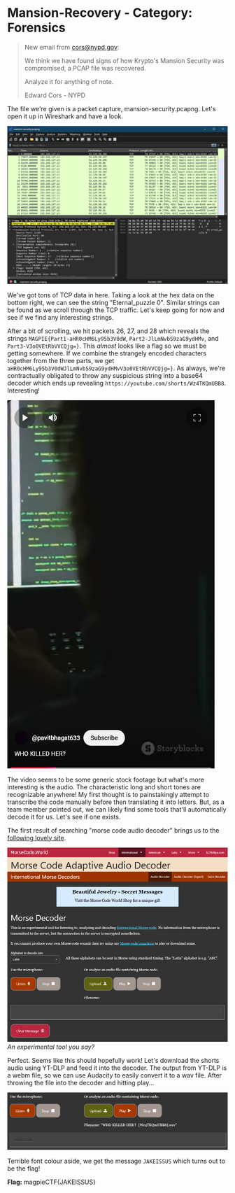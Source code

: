 # Mansion-Recovery - Category: Forensics

> New email from cors@nypd.gov:
>
>We think we have found signs of how Krypto's Mansion Security was compromised, a PCAP file was recovered.
>
>Analyze it for anything of note.
>
>Edward Cors - NYPD

The file we're given is a packet capture, mansion-security.pcapng. Let's open it up in Wireshark and have a look.

![Wireshark, showing the packet capture](img/Wireshark-Initial.png)

We've got tons of TCP data in here. Taking a look at the hex data on the bottom right, we can see the string "Eternal_puzzle 0". Similar strings can be found as we scroll through the TCP traffic. Let's keep going for now and see if we find any interesting strings.

After a bit of scrolling, we hit packets 26, 27, and 28 which reveals the strings ```MAGPIE{Part1-aHR0cHM6Ly95b3V0dW```, ```Part2-JlLmNvbS9zaG9ydHMv```, and ```Part3-V3o0VEtRbVVCQjg=}```. This *almost* looks like a flag so we must be getting somewhere. If we combine the strangely encoded characters together from the three parts, we get ```aHR0cHM6Ly95b3V0dWJlLmNvbS9zaG9ydHMvV3o0VEtRbVVCQjg=}```. As always, we're contractually obligated to throw any suspicious string into a base64 decoder which ends up revealing ```https://youtube.com/shorts/Wz4TKQmUBB8```. Interesting!

![YouTube Short titled "WHO KILLED HER?"](img/Youtube-Short.png)

The video seems to be some generic stock footage but what's more interesting is the audio. The characteristic long and short tones are recognizable anywhere! My first thought is to painstakingly attempt to transcribe the code manually before then translating it into letters. But, as a team member pointed out, we can likely find some tools that'll automatically decode it for us. Let's see if one exists.

The first result of searching "morse code audio decoder" brings us to the [following lovely site](https://morsecode.world/international/decoder/audio-decoder-adaptive.html).

![morsecode.world - Adaptive Audio Decoder](img/MorseCodeWorld.png)
*An experimental tool you say?*

Perfect. Seems like this should hopefully work! Let's download the shorts audio using YT-DLP and feed it into the decoder. The output from YT-DLP is a webm file, so we can use Audacity to easily convert it to a wav file. After throwing the file into the decoder and hitting play...

![Decoder Output - JAKEISSUS](img/JAKEISSUS.png)

Terrible font colour aside, we get the message ```JAKEISSUS``` which turns out to be the flag!

**Flag:** magpieCTF{JAKEISSUS}
